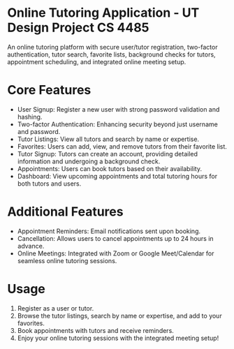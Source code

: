 # Online Tutoring Application - UT Design Project CS 4485
An online tutoring platform with secure user/tutor registration, two-factor authentication, tutor search, favorite lists, background checks for tutors, appointment scheduling, and integrated online meeting setup.


# Core Features
- User Signup: Register a new user with strong password validation and hashing.
- Two-factor Authentication: Enhancing security beyond just username and password.
- Tutor Listings: View all tutors and search by name or expertise.
- Favorites: Users can add, view, and remove tutors from their favorite list.
- Tutor Signup: Tutors can create an account, providing detailed information and undergoing a background check.
- Appointments: Users can book tutors based on their availability.
- Dashboard: View upcoming appointments and total tutoring hours for both tutors and users.

# Additional Features
- Appointment Reminders: Email notifications sent upon booking.
- Cancellation: Allows users to cancel appointments up to 24 hours in advance.
- Online Meetings: Integrated with Zoom or Google Meet/Calendar for seamless online tutoring sessions.


# Usage
1. Register as a user or tutor.
2. Browse the tutor listings, search by name or expertise, and add to your favorites.
3. Book appointments with tutors and receive reminders.
4. Enjoy your online tutoring sessions with the integrated meeting setup!
